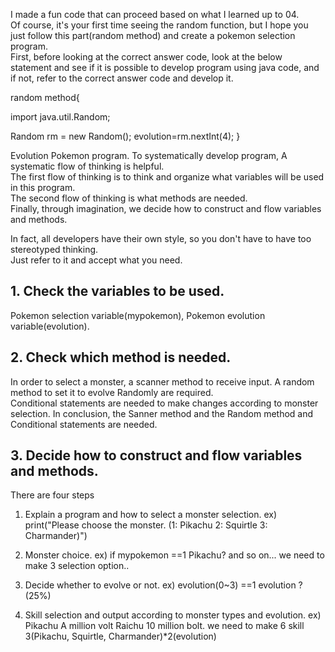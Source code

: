I made a fun code that can proceed based on what I learned up to 04.  
Of course, it's your first time seeing the random function, but I hope you just follow this part(random method) and create a pokemon selection program.  
First, before looking at the correct answer code, look at the below statement and see if it is possible to develop program using java code, and if not, refer to the correct answer code and develop it. 

random method{

import java.util.Random;

Random rm = new Random();
evolution=rm.nextInt(4);
}

Evolution Pokemon program.
To systematically develop program, A systematic flow of thinking is helpful.  
The first flow of thinking is to think and organize what variables will be used in this program.  
The second flow of thinking is what methods are needed.  
Finally, through imagination, we decide how to construct and flow variables and methods.   

In fact, all developers have their own style, so you don't have to have too stereotyped thinking.  
Just refer to it and accept what you need.

## 1. Check the variables to be used. 

Pokemon selection variable(mypokemon), Pokemon evolution variable(evolution).

## 2. Check which method is needed. 

In order to select a monster, a scanner method to receive input. 
A random method to set it to evolve Randomly are required.  
Conditional statements are needed to make changes according to monster selection. 
In conclusion, the Sanner method and the Random method and Conditional statements are needed. 

## 3. Decide how to construct and flow variables and methods. 

There are four steps 

1. Explain a program and how to select a monster selection. 
ex) print("Please choose the monster. (1: Pikachu 2: Squirtle 3: Charmander)") 

2. Monster choice. 
ex) if mypokemon ==1 Pikachu? and so on... we need to make 3 selection option..

3. Decide whether to evolve or not. 
ex) evolution(0~3) ==1 evolution ? (25%) 

4. Skill selection and output according to monster types and evolution. 
ex) Pikachu A million volt Raichu 10 million bolt.  we need to make 6 skill 3(Pikachu, Squirtle, Charmander)*2(evolution)
